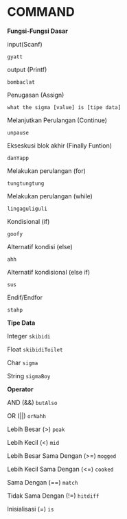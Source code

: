 # COMMAND

**Fungsi-Fungsi Dasar**

input(Scanf) 
```
gyatt
```

output (Printf) 
```
bombaclat
```

Penugasan (Assign) 
```
what the sigma [value] is [tipe data]
```

Melanjutkan Perulangan (Continue)  
```
unpause
``` 

Ekseskusi blok akhir (Finally Funtion)  
```
danYapp
```

Melakukan perulangan (for)  
```
tungtungtung
```

Melakukan perulangan (while)  
```
lingaguliguli
```

Kondisional (if) 
```
goofy
```

Alternatif kondisi (else)  
```
ahh
```

Alternatif kondisional (else if)  
```
sus
```

Endif/Endfor  
```
stahp
```

**Tipe Data**

Integer ```skibidi```

Float  ```skibidiToilet```

Char  ```sigma```

String  ```sigmaBoy```


**Operator**

AND (&&)  ```butAlso```

OR (||)  ```orNahh```

Lebih Besar (>)  ```peak```

Lebih Kecil (<)  ```mid```

Lebih Besar Sama Dengan (>=)  ```mogged```

Lebih Kecil Sama Dengan (<=)  ```cooked```

Sama Dengan (==)  ```match```

Tidak Sama Dengan (!=) ```hitdiff```

Inisialisasi (=)  ```is```

